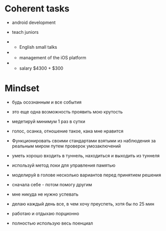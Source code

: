 # Coherent tasks

* android development

* teach juniors

* * English small talks

* * management of the iOS platform

* * salary $4300 + $300

# Mindset

* будь осознанным и все события
- это еще одна возможность проявить мою крутость

* медетируй минимум 1 раз в сутки

* голос, осанка, отношение такое, кака мне нравится

* Функционировать своими стандартами
взятыми из наблюдения за реальным миром
путем проверок умозаключений 

* уметь хорошо входить в туннель, находиться и выходить из туннеля

* используй метод локи для управления памятью

* моделируй в голове несколько вариантов перед принятием решения

* сначала себе - потом помогу другим

* мне никуда не нужно успевать

* делаю каждый день все, в чем хочу преуспеть, хотя бы по 25 мин

* работаю и отдыхаю порционно

* полностью использую весь поенциал

 
 
